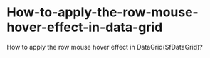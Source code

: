 # How-to-apply-the-row-mouse-hover-effect-in-data-grid
How to apply the row mouse hover effect in DataGrid(SfDataGrid)?
